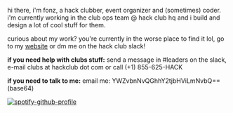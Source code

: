 hi there, i'm fonz, a hack clubber, event organizer and (sometimes) coder.
i'm currently working in the club ops team @ hack club hq and i build and design a lot of cool stuff for them.

curious about my work? you're currently in the worse place to find it lol, go to my [website](https://fonz.pt) or dm me on the hack club slack!

**if you need help with clubs stuff:**
send a message in #leaders on the slack, e-mail clubs at hackclub dot com or call (+1) 855-625-HACK

**if you need to talk to me:**
email me: YWZvbnNvQGhhY2tjbHViLmNvbQ== (base64)

[![spotify-github-profile](https://spotify-github-profile.kittinanx.com/api/view?uid=31tgqnjiyuikkqohhsih2p2npyf4&cover_image=true&theme=default&show_offline=true&background_color=121212&interchange=false)](https://github.com/kittinan/spotify-github-profile)

